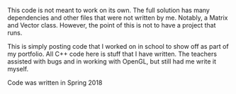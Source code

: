 This code is not meant to work on its own. The full solution has many dependencies and other files that were not written by me. Notably, a Matrix and Vector class. However, the point of this is not to have a project that runs.

This is simply posting code that I worked on in school to show off as part of my portfolio. All C++ code here is stuff that I have written. The teachers assisted with bugs and in working with OpenGL, but still had me write it myself.

Code was written in Spring 2018
